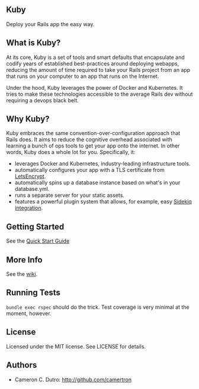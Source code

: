 ## Kuby

Deploy your Rails app the easy way.

## What is Kuby?

At its core, Kuby is a set of tools and smart defaults that encapsulate and codify years of established best-practices around deploying webapps, reducing the amount of time required to take your Rails project from an app that runs on your computer to an app that runs on the Internet.

Under the hood, Kuby leverages the power of Docker and Kubernetes. It tries to make these technologies accessible to the average Rails dev without requiring a devops black belt.

## Why Kuby?

Kuby embraces the same convention-over-configuration approach that Rails does. It aims to reduce the cognitive overhead associated with learning a bunch of ops tools to get your app onto the internet. In other words, Kuby does a whole lot for you. Specifically, it:

* leverages Docker and Kubernetes, industry-leading infrastructure tools.
* automatically configures your app with a TLS certificate from [LetsEncrypt](https://letsencrypt.org/).
* automatically spins up a database instance based on what's in your database.yml.
* runs a separate server for your static assets.
* features a powerful plugin system that allows, for example, easy [Sidekiq integration](https://github.com/get-kuby/kuby-sidekiq).

## Getting Started

See the [Quick Start Guide](https://github.com/getkuby/kuby-core/wiki/Quick-Start-Guide)

## More Info

See the [wiki](https://github.com/getkuby/kuby-core/wiki).

## Running Tests

`bundle exec rspec` should do the trick. Test coverage is very minimal at the moment, however.

## License

Licensed under the MIT license. See LICENSE for details.

## Authors

* Cameron C. Dutro: http://github.com/camertron
